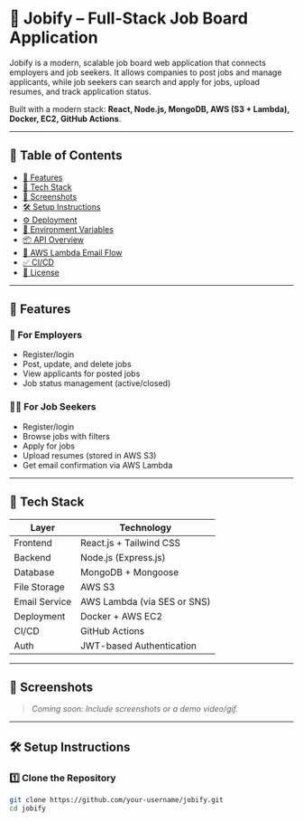# 💼 Jobify – Full-Stack Job Board Application

Jobify is a modern, scalable job board web application that connects employers and job seekers. It allows companies to post jobs and manage applicants, while job seekers can search and apply for jobs, upload resumes, and track application status.

Built with a modern stack: **React, Node.js, MongoDB, AWS (S3 + Lambda), Docker, EC2, GitHub Actions**.

---

## 📌 Table of Contents

- [🚀 Features](#-features)
- [🧰 Tech Stack](#-tech-stack)
- [📸 Screenshots](#-screenshots)
- [🛠️ Setup Instructions](#️-setup-instructions)
- [⚙️ Deployment](#️-deployment)
- [🔐 Environment Variables](#-environment-variables)
- [📦 API Overview](#-api-overview)
- [📧 AWS Lambda Email Flow](#-aws-lambda-email-flow)
- [✅ CI/CD](#-cicd)
- [📄 License](#-license)

---

## 🚀 Features

### 👥 For Employers
- Register/login
- Post, update, and delete jobs
- View applicants for posted jobs
- Job status management (active/closed)

### 🧑‍💼 For Job Seekers
- Register/login
- Browse jobs with filters
- Apply for jobs
- Upload resumes (stored in AWS S3)
- Get email confirmation via AWS Lambda

---

## 🧰 Tech Stack

| Layer         | Technology                            |
| ------------- | -------------------------------------- |
| Frontend      | React.js + Tailwind CSS               |
| Backend       | Node.js (Express.js)                  |
| Database      | MongoDB + Mongoose                    |
| File Storage  | AWS S3                                |
| Email Service | AWS Lambda (via SES or SNS)           |
| Deployment    | Docker + AWS EC2                      |
| CI/CD         | GitHub Actions                        |
| Auth          | JWT-based Authentication              |

---

## 📸 Screenshots

> _Coming soon: Include screenshots or a demo video/gif._

---

## 🛠️ Setup Instructions

### 1️⃣ Clone the Repository

```bash
git clone https://github.com/your-username/jobify.git
cd jobify
